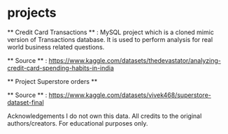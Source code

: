 # projects
** Credit Card Transactions ** :  MySQL project which is a cloned mimic version of Transactions database. It is used to perform analysis for real world business related questions.

** Source ** : https://www.kaggle.com/datasets/thedevastator/analyzing-credit-card-spending-habits-in-india

** Project Superstore orders ** 

** Source ** : https://www.kaggle.com/datasets/vivek468/superstore-dataset-final

Acknowledgements
I do not own this data. All credits to the original authors/creators. 
For educational purposes only.
